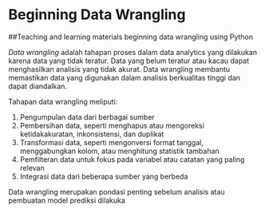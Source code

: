 # Beginning Data Wrangling 
##Teaching and learning materials beginning data wrangling using Python

*Data wrangling* adalah tahapan proses dalam data analytics yang dilakukan karena data yang tidak teratur.  Data yang belum teratur atau kacau dapat menghasilkan analisis yang tidak akurat. Data wrangling membantu memastikan data yang digunakan dalam analisis berkualitas tinggi dan dapat diandalkan. 

Tahapan data wrangling meliputi: 
1. Pengumpulan data dari berbagai sumber
2. Pembersihan data, seperti menghapus atau mengoreksi ketidakakuratan, inkonsistensi, dan duplikat
3. Transformasi data, seperti mengonversi format tanggal, menggabungkan kolom, atau menghitung statistik tambahan
4. Pemfilteran data untuk fokus pada variabel atau catatan yang paling relevan
5. Integrasi data dari beberapa sumber yang berbeda

Data wrangling merupakan pondasi penting sebelum analisis atau pembuatan model prediksi dilakuka
